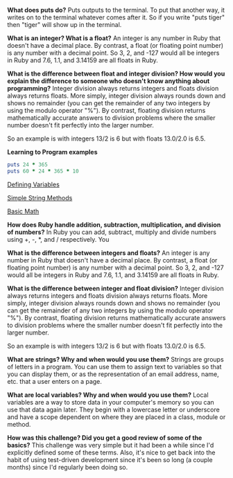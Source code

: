 **What does puts do?**
Puts outputs to the terminal. To put that another way, it writes on
to the terminal whatever comes after it. So if you write "puts tiger"
then "tiger" will show up in the terminal.

**What is an integer? What is a float?**
An integer is any number in Ruby that doesn't have a decimal place. By
contrast, a float (or floating point number) is any number with a decimal
point. So 3, 2, and -127 would all be integers in Ruby and 7.6, 1.1, and
3.14159 are all floats in Ruby. 


**What is the difference between float and integer division? How would you explain the difference to someone who doesn't know anything about programming?**
Integer division always returns integers and floats division always
returns floats. More simply, integer division always rounds down and shows no remainder (you can get the remainder of any two integers by using the modulo operator "%"). By contrast, floating division returns
mathematically accurate answers to division problems where the smaller
number doesn't fit perfectly into the larger number.

So an example is with integers 13/2 is 6 but with floats 13.0/2.0 is 6.5.

**Learning to Program examples**

```ruby
puts 24 * 365
puts 60 * 24 * 365 * 10
```

[Defining Variables](https://github.com/marcus-a-davis/phase-0/blob/master/week-4/defining-variables.rb "Defining Variables")

[Simple String Methods](https://github.com/marcus-a-davis/phase-0/blob/master/week-4/simple-string.rb "Simple String Methods")

[Basic Math](https://github.com/marcus-a-davis/phase-0/blob/master/week-4/basic-math.rb "Basic Math")

**How does Ruby handle addition, subtraction, multiplication, and division of numbers?**
In Ruby you can add, subtract, multiply and divide numbers using +,
-, *, and / respectively. You


**What is the difference between integers and floats?**
An integer is any number in Ruby that doesn't have a decimal place. By
contrast, a float (or floating point number) is any number with a decimal
point. So 3, 2, and -127 would all be integers in Ruby and 7.6, 1.1, and
3.14159 are all floats in Ruby. 


**What is the difference between integer and float division?**
Integer division always returns integers and floats division always
returns floats. More simply, integer division always rounds down and shows no remainder (you can get the remainder of any two integers by using the modulo operator "%"). By contrast, floating division returns
mathematically accurate answers to division problems where the smaller
number doesn't fit perfectly into the larger number.

So an example is with integers 13/2 is 6 but with floats 13.0/2.0 is 6.5.

**What are strings? Why and when would you use them?**
Strings are groups of letters in a program. You can use them to assign
text to variables so that you can display them, or as the representation
of an email address, name, etc. that a user enters on a page.


**What are local variables? Why and when would you use them?**
Local variables are a way to store data in your computer's memory so you
can use that data again later. They begin with a lowercase letter or
underscore and have a scope dependent on where they are placed in a class,
module or method.

**How was this challenge? Did you get a good review of some of the basics?**
This challenge was very simple but it had been a while since I'd
explicitly defined some of these terms. Also, it's nice to get back into
the habit of using test-driven development since it's been so long (a
couple months) since I'd regularly been doing so.